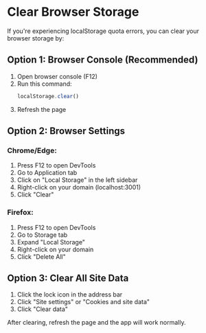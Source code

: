 # Clear Browser Storage

If you're experiencing localStorage quota errors, you can clear your browser storage by:

## Option 1: Browser Console (Recommended)
1. Open browser console (F12)
2. Run this command:
   ```javascript
   localStorage.clear()
   ```
3. Refresh the page

## Option 2: Browser Settings
### Chrome/Edge:
1. Press F12 to open DevTools
2. Go to Application tab
3. Click on "Local Storage" in the left sidebar
4. Right-click on your domain (localhost:3001)
5. Click "Clear"

### Firefox:
1. Press F12 to open DevTools
2. Go to Storage tab
3. Expand "Local Storage"
4. Right-click on your domain
5. Click "Delete All"

## Option 3: Clear All Site Data
1. Click the lock icon in the address bar
2. Click "Site settings" or "Cookies and site data"
3. Click "Clear data"

After clearing, refresh the page and the app will work normally.

